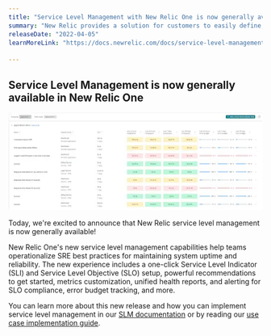 ```yaml
---
title: "Service Level Management with New Relic One is now generally available"
summary: "New Relic provides a solution for customers to easily define, consume, and iterate on their SLIs and SLOs across all applications and infrastructure."
releaseDate: "2022-04-05"
learnMoreLink: "https://docs.newrelic.com/docs/service-level-management/intro-slm/"

---
```


## Service Level Management is now generally available in New Relic One

!["A screenshot of the Service Level Management UI"](./images/slm_ui.webp "Service Level Management UI")

Today, we're excited to announce that New Relic service level management is now generally available!

New Relic One's new service level management capabilities help teams operationalize SRE best practices for maintaining system uptime and reliability. The new experience includes a one-click Service Level Indicator (SLI) and Service Level Objective (SLO) setup, powerful recommendations to get started, metrics customization, unified health reports, and alerting for SLO compliance, error budget tracking, and more.

You can learn more about this new release and how you can implement service level management in our [SLM documentation](https://docs.newrelic.com/docs/service-level-management/intro-slm/) or by reading our [use case implementation guide](https://docs.newrelic.com/docs/new-relic-solutions/observability-maturity/uptime-performance-reliability/slm-implementation-guide/).